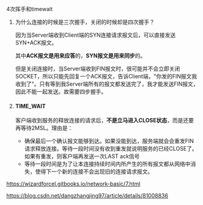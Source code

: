 4次挥手和timewait

1. 为什么连接的时候是三次握手，关闭的时候却是四次握手？

	因为当Server端收到Client端的SYN连接请求报文后，可以直接发送SYN+ACK报文。

	其中**ACK报文是用来应答**的，**SYN报文是用来同步**的。

	但是关闭连接时，当Server端收到FIN报文时，很可能并不会立即关闭SOCKET，所以只能先回复一个ACK报文，告诉Client端，"你发的FIN报文我收到了"。只有等到我Server端所有的报文都发送完了，我才能发送FIN报文，因此不能一起发送。故需要四步握手。

2. #### TIME_WAIT

	客户端收到服务的释放连接的请求后，**不是立马进入CLOSE状态**，而是还要再等待2MSL。理由是：

	- 确保最后一个确认报文能够到达。如果没能到达，服务端就会会重发FIN请求释放连接。等待一段时间没有收到重发就说明服务的已经CLOSE了。如果有重发，则客户端再发送一次LAST ack信号
	- 等待一段时间是为了让本连接持续时间内所产生的所有报文都从网络中消失，使得下一个新的连接不会出现旧的连接请求报文。

<https://wizardforcel.gitbooks.io/network-basic/7.html>

<https://blog.csdn.net/dangzhangjing97/article/details/81008836>

